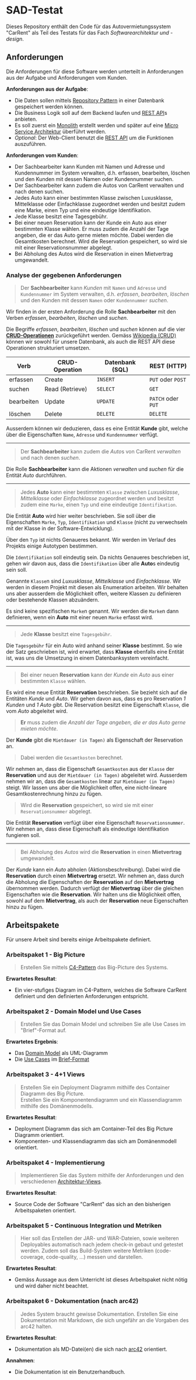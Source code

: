 # SAD-Testat
Dieses Repository enthält den Code für das Autovermietungssystem "CarRent" als Teil des Testats für das Fach *Softwarearchitektur und -design*.

## Anforderungen
Die Anforderungen für diese Software werden unterteilt in Anforderungen aus der Aufgabe und Anforderungen vom Kunden.

**Anforderungen aus der Aufgabe**:
- Die Daten sollen mittels [Repository Pattern](1) in einer Datenbank gespeichert werden können.
- Die Business Logik soll auf dem Backend laufen und [REST API](2)s anbieten.
- Es soll zuerst ein [Monolith](3) erstellt werden und später auf eine [Micro Service Architektur](3) überführt werden.
- *Optional*: Der Web-Client benutzt die [REST API](2) um die Funktionen auszuführen.

**Anforderungen vom Kunden**:
- Der Sachbearbeiter kann Kunden mit Namen und Adresse und Kundennummer im System verwalten, d.h. erfassen, bearbeiten, löschen und den Kunden mit dessen Namen oder Kundennummer suchen.
- Der Sachbearbeiter kann zudem die Autos von CarRent verwalten und nach denen suchen.
- Jedes Auto kann einer bestimmten Klasse zwischen Luxusklasse, Mittelklasse oder Einfachklasse zugeordnet werden und besitzt zudem eine Marke, einen Typ und eine eindeutige Identifikation.
- Jede Klasse besitzt eine Tagesgebühr.
- Bei einer neuen Reservation kann der Kunde ein Auto aus einer bestimmten Klasse wählen.
Er muss zudem die Anzahl der Tage angeben, die er das Auto gerne mieten möchte.
Dabei werden die Gesamtkosten berechnet.
Wird die Reservation gespeichert, so wird sie mit einer Reservationsnummer abgelegt.
- Bei Abholung des Autos wird die Reservation in einen Mietvertrag umgewandelt.

### Analyse der gegebenen Anforderungen

> Der **Sachbearbeiter** kann *Kunden* mit `Namen` und `Adresse` und `Kundennummer` im System verwalten, d.h. *erfassen*, *bearbeiten*, *löschen* und den Kunden mit dessen `Namen` oder `Kundennummer` *suchen*.

Wir finden in der ersten Anforderung die Rolle **Sachbearbeiter** mit den Verben *erfassen*, *bearbeiten*, *löschen* und *suchen*.

Die Begriffe *erfassen*, *bearbeiten*, *löschen* und *suchen* können auf die vier [**CRUD-Operationen**](4) zurückgeführt werden.
Gemäss [Wikipedia (CRUD)](4) können wir sowohl für unsere Datenbank, als auch die REST API diese Operationen strukturiert umsetzen.

Verb | CRUD-Operation | Datenbank (SQL) | REST (HTTP)
--- | --- | --- | ---
erfassen | Create | `INSERT` | `PUT` oder `POST`
suchen | Read (Retrieve) | `SELECT` | `GET`
bearbeiten | Update | `UPDATE` | `PATCH` oder `PUT`
löschen | Delete | `DELETE` | `DELETE`

Ausserdem können wir deduzieren, dass es eine Entität **Kunde** gibt, welche über die Eigenschaften `Name`, `Adresse` und `Kundennummer` verfügt.

---

> Der **Sachbearbeiter** kann zudem die *Auto*s von CarRent *verwalten* und nach denen *suchen*.

Die Rolle **Sachbearbeiter** kann die Aktionen *verwalten* und *suchen* für die Entität *Auto* durchführen.

---

> Jedes **Auto** kann einer bestimmten `Klasse` zwischen *Luxusklasse*, *Mittelklasse* oder *Einfachklasse* zugeordnet werden und besitzt zudem eine `Marke`, einen `Typ` und eine eindeutige `Identifikation`.

Die Entität **Auto** wird hier weiter beschrieben.
Sie soll über die Eigenschaften `Marke`, `Typ`, `Identifikation` und `Klasse` (nicht zu verwechseln mit der Klasse in der Software-Entwicklung).

Über den `Typ` ist nichts Genaueres bekannt.
Wir werden im Verlauf des Projekts einige Autotypen bestimmen.

Die `Identifikation` soll eindeutig sein.
Da nichts Genaueres beschrieben ist, gehen wir davon aus, dass die `Identifikation` über alle **Auto**s eindeutig sein soll.

Genannte `Klasse`n sind *Luxusklasse*, *Mittelklasse* und *Einfachklasse*.
Wir werden in diesem Projekt mit diesen als Enumeration arbeiten.
Wir behalten uns aber ausserdem die Möglichkeit offen, weitere Klassen zu definieren oder bestehende Klassen abzuändern.

Es sind keine spezifischen `Marke`n genannt.
Wir werden die `Marke`n dann definieren, wenn ein **Auto** mit einer neuen `Marke` erfasst wird.

---

> Jede **Klasse** besitzt eine `Tagesgebühr`.

Die `Tagesgebühr` für ein Auto wird anhand seiner **Klasse** bestimmt.
So wie der Satz geschrieben ist, wird erwartet, dass **Klasse** ebenfalls eine Entität ist, was uns die Umsetzung in einem Datenbanksystem vereinfacht.

---

> Bei einer neuen **Reservation** kann der *Kunde* ein *Auto* aus einer bestimmten `Klasse` wählen.

Es wird eine neue Entität **Reservation** beschrieben.
Sie bezieht sich auf die Entitäten *Kunde* und *Auto*.
Wir gehen davon aus, dass es pro Reservation *1 Kunden* und *1 Auto* gibt.
Die Reservation besitzt eine Eigenschaft `Klasse`, die vom *Auto* abgeleitet wird.

> **Er** muss zudem die *Anzahl der Tage angeben, die er das Auto gerne mieten möchte*.

Der **Kunde** gibt die `Mietdauer (in Tagen)` als Eigenschaft der Reservation an.

> Dabei werden die `Gesamtkosten` berechnet.

Wir nehmen an, dass die Eigenschaft `Gesamtkosten` aus der `Klasse` der **Reservation** und aus der `Mietdauer (in Tagen)` abgeleitet wird.
Ausserdem nehmen wir an, dass die `Gesamtkosten` linear zur `Mietdauer (in Tagen)` steigt.
Wir lassen uns aber die Möglichkeit offen, eine nicht-lineare Gesamtkostenrechnung hinzu zu fügen.

> Wird die **Reservation** gespeichert, so wird sie mit einer `Reservationsnummer` abgelegt.

Die Entität **Reservation** verfügt über eine Eigenschaft `Reservationsnummer`.
Wir nehmen an, dass diese Eigenschaft als eindeutige Identifikation fungieren soll.

---

> Bei Abholung des *Autos* wird die **Reservation** in einen **Mietvertrag** umgewandelt.

Der *Kunde* kann ein *Auto* abholen (Aktionsbeschreibung).
Dabei wird die **Reservation** durch einen **Mietvertrag** ersetzt.
Wir nehmen an, dass durch die Abholung die Eigenschaften der **Reservation** auf den **Mietvertrag** übernommen werden.
Dadurch verfügt der **Mietvertrag** über die gleichen Eigenschaften wie die **Reservation**.
Wir halten uns die Möglichkeit offen, sowohl auf dem **Mietvertrag**, als auch der **Reservation** neue Eigenschaften hinzu zu fügen.

## Arbeitspakete
Für unsere Arbeit sind bereits einige Arbeitspakete definiert.

### Arbeitspaket 1 - Big Picture
> Erstellen Sie mittels [C4-Pattern](6) das Big-Picture des Systems.

**Erwartetes Resultat**:
- Ein vier-stufiges Diagram im C4-Pattern, welches die Software CarRent definiert und den definierten Anforderungen entspricht.

### Arbeitspaket 2 - Domain Model und Use Cases
> Erstellen Sie das Domain Model und schreiben Sie alle Use Cases im "Brief"-Format auf.

**Erwartetes Ergebnis**:
- Das [Domain Model](1) als UML-Diagramm
- Die [Use Cases](7) im [Brief-Format](8)

### Arbeitspaket 3 - 4+1 Views
> Erstellen Sie ein Deployment Diagramm mithilfe des Container Diagramm des Big Picture.\
> Erstellen Sie ein Komponentendiagramm und ein Klassendiagramm mithilfe des Domänenmodells.

**Erwartetes Resultat**:
- Deployment Diagramm das sich am Container-Teil des Big Picture Diagramm orientiert.
- Komponenten- und Klassendiagramm das sich am Domänenmodell orientiert.

### Arbeitspaket 4 - Implementierung
> Implementieren Sie das System mithilfe der Anforderungen und den verschiedenen [Architektur-Views](9).

**Erwartetes Resultat**:
- Source Code der Software "CarRent" das sich an den bisherigen Arbeitspaketen orientiert.

### Arbeitspaket 5 - Continuous Integration und Metriken
> Hier soll das Erstellen der JAR- und WAR-Dateien, sowie weiteren Deployables automatisch nach jedem check-in gebaut und getestet werden.
> Zudem soll das Build-System weitere Metriken (code-coverage, code-quality, ...) messen und darstellen.

**Erwartetes Resultat**:
- Gemäss Aussage aus dem Unterricht ist dieses Arbeitspaket nicht nötig und wird daher nicht beachtet.

### Arbeitspaket 6 - Dokumentation (nach arc42)
> Jedes System braucht gewisse Dokumentation.
> Erstellen Sie eine Dokumentation mit Markdown, die sich ungefähr an die Vorgaben des arc42 halten.

**Erwartetes Resultat**:
- Dokumentation als MD-Datei(en) die sich nach [arc42](10) orientiert.

**Annahmen**:
- Die Dokumentation ist ein Benutzerhandbuch.


[1]: https://docs.microsoft.com/en-us/dotnet/architecture/microservices/microservice-ddd-cqrs-patterns/infrastructure-persistence-layer-design
[2]: https://restfulapi.net
[3]: http://www.erp-selection.ch/microservices-vs-monolithen-welche-ist-die-richtige-architektur-fuer-ihre-business-software/
[4]: https://www.codecademy.com/articles/what-is-crud
[5]: https://de.wikipedia.org/wiki/CRUD
[6]: https://c4model.com
[7]: https://www.usability.gov/how-to-and-tools/methods/use-cases.html
[8]: http://www.utm.mx/~caff/doc/OpenUPWeb/openup/guidances/guidelines/use_case_formats_FF4AE425.html
[9]: https://de.wikipedia.org/wiki/4%2B1_Sichtenmodell
[10]: https://arc42.de
